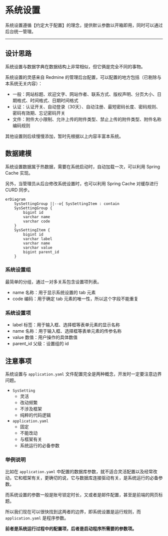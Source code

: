 系统设置
======

系统设置遵循【约定大于配置】的理念，提供默认参数以开箱即用，同时可以通过后台统一管理。

---

## 设计思路

系统设置与数据字典在数据结构上非常相似，但它俩是完全不同的事物。

系统设置的灵感来自 Redmine 的管理后台配置，可以配置的地方包括（已剔除与本系统无关内容）：

- 一般：网站标题、欢迎文字、网站作者、联系方式、版权声明、分页大小、日期格式、时间格式、日期时间格式
- 认证：认证开关、自动登录（30天）、自动注册、最短密码长度、密码规则、密码有效期、忘记密码开关
- 文件：附件大小限制、允许上传的附件类型、禁止上传的附件类型、附件名称编码规则

其他设置则后续慢慢添加，暂时先根据以上内容丰富本系统。

## 数据建模

系统设置数据属于热数据，需要在系统启动时，自动加载一次，可以利用 Spring Cache 实现。

另外，当管理员从后台修改系统设置时，也可以利用 Spring Cache 对缓存进行 CURD 同步。

```mermaid
erDiagram
    SysSettingGroup ||--o{ SysSettingItem : contain
    SysSettingGroup {
        bigint id
        varchar name
        varchar code
    }
    SysSettingItem {
        bigint id
        varchar label
        varchar name
        varchar value
        bigint parent_id
    }
```

### 系统设置组

最简单的分组，通过一对多关系包含设置项列表。

- name 名称：用于显示系统设置的 tab 元素
- code 编码：用于确定 tab 元素的唯一性，所以这个字段不能重复

### 系统设置项

- label 标签：用于输入框、选择框等表单元素的显示名称
- name 名称：用于输入框、选择框等表单元素的传参名称
- value 数值：用户操作的具体数值
- parent_id 父级：设置组的 id

## 注意事项

系统设置与 `application.yaml` 文件配置完全是两种概念，开发时一定要注意边界问题。

- `SysSetting`
    - 灵活
    - 改动频繁
    - 不涉及框架
    - 纯粹的代码逻辑
- `application.yaml`
    - 固定
    - 不能改动
    - 与框架有关
    - 系统运行的必备参数

### 举例说明

比如在 `application.yaml` 中配置的数据库参数，就不适合灵活配置以及经常改动，它和框架有关，更确切的说，它与数据库连接驱动有关，是系统运行的必备参数。

而系统设置的参数一般是账号锁定时长，又或者是邮件配置，甚至是前端的网页标题。

所以我们现在可以很快找到这两者的边界，即系统设置是运行规则，而 `application.yaml` 是程序参数。

**前者是系统运行过程中的配置项，后者是启动程序所需要的参数项。**